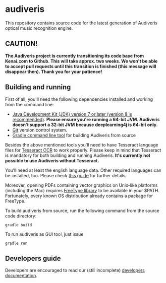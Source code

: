 # audiveris

This repository contains source code for the latest generation of Audiveris optical
music recognition engine.

## CAUTION!

**The Audiveris project is currently transitioning its code base from Kenai.com to
Github. This will take approx. two weeks. We won't be able to accept pull
requests until this transition is finished (this message will disappear then).
Thank you for your patience!**

## Building and running

First of all, you'll need the following dependencies installed and working from
the command line:

+ [Java Development Kit (JDK) version 7 or later (version 8 is recommended)][1].
  **Please ensure you're running a 64-bit JVM. Audiveris doesn't support a 32-bit
  JVM because deeplearning4j is 64-bit only.**
+ [Git](https://git-scm.com) version control system.
+ [Gradle command line tool](https://gradle.org) for building Audiveris from source

Besides the above mentioned tools you'll need to have Tesseract language files for
[Tesseract OCR][2] to work properly. Please keep in mind that Tesseract is mandatory
for both building and running Audiveris. __It's currently not possible to use
Audiveris without Tesseract.__

You'll need at least the english language data. Other required languages can be
installed, too. Please check [this guide][3] for further details.

Moreover, opening PDFs containing vector graphics on Unix-like platforms
(including the Mac) requires [FreeType library][4] to be available in your $PATH.
Fortunately, every known OS distribution already contains a package for FreeType.

To build audiveris from source, run the following command from the source code
directory:

`gradle build`

To run audiveris as GUI tool, just issue

`gradle run`

## Developers guide

Developers are encouraged to read our (still incomplete) [developers documentation][5].

[1]: http://www.oracle.com/technetwork/java/javase/downloads/index.html
[2]: https://github.com/tesseract-ocr/tesseract
[3]: https://github.com/tesseract-ocr/tesseract/wiki
[4]: https://www.freetype.org
[5]: https://github.com/Audiveris/audiveris-v5/wiki
